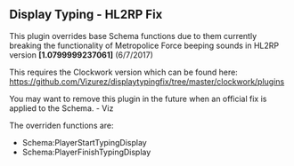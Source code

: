## Display Typing - **HL2RP Fix**

This plugin overrides base Schema functions due to them currently breaking the functionality 
of Metropolice Force beeping sounds in HL2RP version **[1.0799999237061]** (6/7/2017)

This requires the Clockwork version which can be found here:
https://github.com/Vizurez/displaytypingfix/tree/master/clockwork/plugins

You may want to remove this plugin in the future when an official fix is applied to the Schema. - Viz

The overriden functions are:
* Schema:PlayerStartTypingDisplay
* Schema:PlayerFinishTypingDisplay
